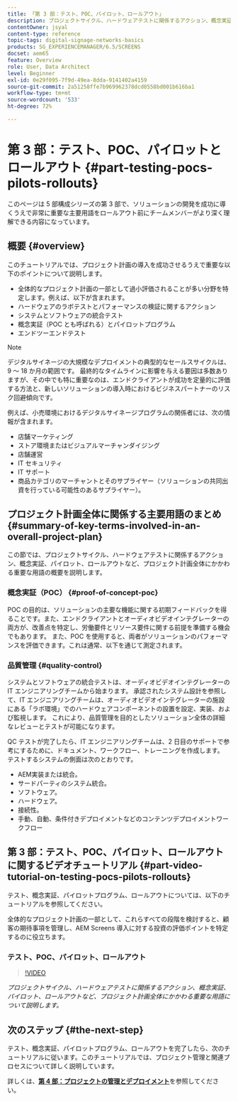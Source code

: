 ```yaml
---
title: 「第 3 部：テスト、POC、パイロット、ロールアウト」
description: プロジェクトサイクル、ハードウェアテストに関係するアクション、概念実証、パイロット、ロールアウトなど、プロジェクト計画全体にかかわる重要な用語について説明します。
contentOwner: jsyal
content-type: reference
topic-tags: digital-signage-networks-basics
products: SG_EXPERIENCEMANAGER/6.5/SCREENS
docset: aem65
feature: Overview
role: User, Data Architect
level: Beginner
exl-id: 0e29f095-7f9d-49ea-8dda-9141402a4159
source-git-commit: 2a51258ffe7b969962378dcd0558bd001b616ba1
workflow-type: tm+mt
source-wordcount: '533'
ht-degree: 72%

---
```


# 第 3 部：テスト、POC、パイロットとロールアウト {#part-testing-pocs-pilots-rollouts}

このページは 5 部構成シリーズの第 3 部で、ソリューションの開発を成功に導くうえで非常に重要な主要用語をロールアウト前にチームメンバーがより深く理解できる内容になっています。

## 概要 {#overview}

このチュートリアルでは、プロジェクト計画の導入を成功させるうえで重要な以下のポイントについて説明します。

* 全体的なプロジェクト計画の一部として過小評価されることが多い分野を特定します。例えば、以下が含まれます。
* ハードウェアのラボテストとパフォーマンスの検証に関するアクション
* システムとソフトウェアの統合テスト
* 概念実証（POC とも呼ばれる）とパイロットプログラム
* エンドツーエンドテスト

>[!NOTE]
>
>デジタルサイネージの大規模なデプロイメントの典型的なセールスサイクルは、9 ～ 18 か月の範囲です。 最終的なタイムラインに影響を与える要因は多数ありますが、その中でも特に重要なのは、エンドクライアントが成功を定量的に評価する方法と、新しいソリューションの導入時におけるビジネスパートナーのリスク回避傾向です。

例えば、小売環境におけるデジタルサイネージプログラムの関係者には、次の情報が含まれます。

* 店舗マーケティング
* ストア環境またはビジュアルマーチャンダイジング
* 店舗運営
* IT セキュリティ
* IT サポート
* 商品カテゴリのマーチャントとそのサプライヤー（ソリューションの共同出資を行っている可能性のあるサプライヤー）。

## プロジェクト計画全体に関係する主要用語のまとめ {#summary-of-key-terms-involved-in-an-overall-project-plan}

この節では、プロジェクトサイクル、ハードウェアテストに関係するアクション、概念実証、パイロット、ロールアウトなど、プロジェクト計画全体にかかわる重要な用語の概要を説明します。

### 概念実証（POC） {#proof-of-concept-poc}

POC の目的は、ソリューションの主要な機能に関する初期フィードバックを得ることです。また、エンドクライアントとオーディオビデオインテグレーターの両方が、改善点を特定し、労働要件とリソース要件に関する前提を準備する機会でもあります。 また、POC を使用すると、両者がソリューションのパフォーマンスを評価できます。これは通常、以下を通じて測定されます。

### 品質管理 {#quality-control}

システムとソフトウェアの統合テストは、オーディオビデオインテグレーターの IT エンジニアリングチームから始まります。 承認されたシステム設計を参照して、IT エンジニアリングチームは、オーディオビデオインテグレーターの施設にある「ラボ環境」でのハードウェアコンポーネントの設置を設定、実装、および監視します。 これにより、品質管理を目的としたソリューション全体の詳細なレビューとテストが可能になります。

QC テストが完了したら、IT エンジニアリングチームは、2 日目のサポートで参考にするために、ドキュメント、ワークフロー、トレーニングを作成します。 テストするシステムの側面は次のとおりです。

* AEM実装または統合。
* サードパーティのシステム統合。
* ソフトウェア。
* ハードウェア。
* 接続性。
* 手動、自動、条件付きデプロイメントなどのコンテンツデプロイメントワークフロー

## 第 3 部：テスト、POC、パイロット、ロールアウトに関するビデオチュートリアル {#part-video-tutorial-on-testing-pocs-pilots-rollouts}

テスト、概念実証、パイロットプログラム、ロールアウトについては、以下のチュートリアルを参照してください。

全体的なプロジェクト計画の一部として、これらすべての段階を検討すると、顧客の期待事項を管理し、AEM Screens 導入に対する投資の評価ポイントを特定するのに役立ちます。

### テスト、POC、パイロット、ロールアウト

>[!VIDEO](https://video.tv.adobe.com/v/28405)

*プロジェクトサイクル、ハードウェアテストに関係するアクション、概念実証、パイロット、ロールアウトなど、プロジェクト計画全体にかかわる重要な用語について説明します。*

## 次のステップ {#the-next-step}

テスト、概念実証、パイロットプログラム、ロールアウトを完了したら、次のチュートリアルに従います。このチュートリアルでは、プロジェクト管理と関連プロセスについて詳しく説明しています。

詳しくは、**[第 4 部：プロジェクトの管理とデプロイメント](project-management-and-deployment.md)**&#x200B;を参照してください。
